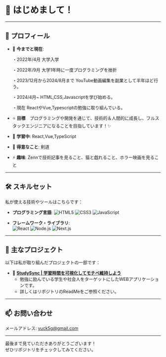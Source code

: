 # 👋 はじめまして！  

---

## 🌱 プロフィール
- 👑 **今までと現在**:

  ・2022年/4月            大学入学
  
  ・2022年/9月            大学1年時に一度プログラミングを挫折
  
  ・2023/12月から2024/8月まで    YouTube動画編集を副業として半年ほど行う。
  
  ・2024/4月~             HTML,CSS,Javascriptを学び始める。
  
  ・現在                  ReactやVue,Typescriptの勉強に取り組んでいる。
    
- ⭐️ **目標**　プログラミングや開発を通じて、技術的＆人間的に成長し、フルスタックエンジニアになることを目指しています！✨
- 🌱 **学習中**: React,Vue,TypeScript
- 💬 **得意なこと**: 剣道
- ⚡ **趣味**: Zennで技術記事を見ること、猫と戯れること、ホラー映画を見ること

---

## 🛠 スキルセット
私が使える技術やツールはこちらです：

- **プログラミング言語**:
  ![HTML5](https://img.shields.io/badge/-HTML5-E34F26?logo=html5&logoColor=white&style=flat-square)
  ![CSS3](https://img.shields.io/badge/-CSS3-1572B6?logo=css3&logoColor=white&style=flat-square)
  ![JavaScript](https://img.shields.io/badge/-JavaScript-F7DF1E?logo=javascript&logoColor=black&style=flat-square)

- **フレームワーク・ライブラリ**:  
  ![React](https://img.shields.io/badge/-React-61DAFB?logo=react&logoColor=black&style=flat-square)
  ![Node.js](https://img.shields.io/badge/-Node.js-339933?logo=node.js&logoColor=white&style=flat-square)
  ![Next.js](https://img.shields.io/badge/-Next.js-000000?logo=next.js&logoColor=white&style=flat-square)

---


## 🚀 主なプロジェクト
以下は私が取り組んだプロジェクトの一部です：

- 🌟 **[StudySync | 学習時間を可視化してモチベ維持しよう](http://studysync-13tyh.vercel.app)**  
  - 勉強に励んでいる学生や社会人をターゲットにしたWEBアプリケーションです。
  - 詳しくはリポジトリのReadMeをご参照ください。

---

## 📫 お問い合わせ
メールアドレス: yuck5g@gmail.com

---

最後まで見ていただきありがとうございます！  
ぜひリポジトリをチェックしてみてください。
